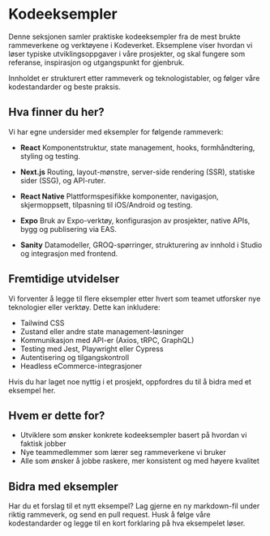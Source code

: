 # Kodeeksempler

Denne seksjonen samler praktiske kodeeksempler fra de mest brukte rammeverkene og verktøyene i Kodeverket. Eksemplene viser hvordan vi løser typiske utviklingsoppgaver i våre prosjekter, og skal fungere som referanse, inspirasjon og utgangspunkt for gjenbruk.

Innholdet er strukturert etter rammeverk og teknologistabler, og følger våre kodestandarder og beste praksis.

## Hva finner du her?

Vi har egne undersider med eksempler for følgende rammeverk:

- **React**
  Komponentstruktur, state management, hooks, formhåndtering, styling og testing.

- **Next.js**
  Routing, layout-mønstre, server-side rendering (SSR), statiske sider (SSG), og API-ruter.

- **React Native**
  Plattformspesifikke komponenter, navigasjon, skjermoppsett, tilpasning til iOS/Android og testing.

- **Expo**
  Bruk av Expo-verktøy, konfigurasjon av prosjekter, native APIs, bygg og publisering via EAS.

- **Sanity**
  Datamodeller, GROQ-spørringer, strukturering av innhold i Studio og integrasjon med frontend.

## Fremtidige utvidelser

Vi forventer å legge til flere eksempler etter hvert som teamet utforsker nye teknologier eller verktøy. Dette kan inkludere:

- Tailwind CSS
- Zustand eller andre state management-løsninger
- Kommunikasjon med API-er (Axios, tRPC, GraphQL)
- Testing med Jest, Playwright eller Cypress
- Autentisering og tilgangskontroll
- Headless eCommerce-integrasjoner

Hvis du har laget noe nyttig i et prosjekt, oppfordres du til å bidra med et eksempel her.

## Hvem er dette for?

- Utviklere som ønsker konkrete kodeeksempler basert på hvordan vi faktisk jobber
- Nye teammedlemmer som lærer seg rammeverkene vi bruker
- Alle som ønsker å jobbe raskere, mer konsistent og med høyere kvalitet

## Bidra med eksempler

Har du et forslag til et nytt eksempel? Lag gjerne en ny markdown-fil under riktig rammeverk, og send en pull request. Husk å følge våre kodestandarder og legge til en kort forklaring på hva eksempelet løser.
